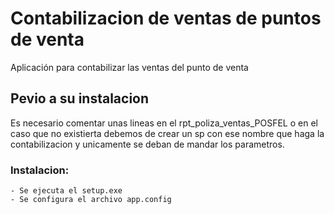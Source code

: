 # Contabilizacion de ventas de puntos de venta

Aplicación para contabilizar las ventas del punto de venta

## Pevio a su instalacion
Es necesario comentar unas lineas en el rpt_poliza_ventas_POSFEL o en el caso que no existierta debemos de crear un sp con ese nombre que haga la contabilizacion y unicamente se deban de mandar los parametros.

### Instalacion:
    - Se ejecuta el setup.exe
    - Se configura el archivo app.config